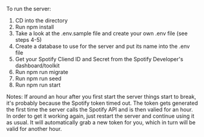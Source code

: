 To run the server:
1. CD into the directory
2. Run npm install
3. Take a look at the .env.sample file and create your own .env file (see steps 4-5)
4. Create a database to use for the server and put its name into the .env file
5. Get your Spotify Cliend ID and Secret from the Spotify Developer's dashboard/toolkit
6. Run npm run migrate
7. Run npm run seed
8. Run npm run start

Notes:
If around an hour after you first start the server things start to break, it's probably because the Spotify token timed out. The token gets generated the first time the server calls the Spotify API and is then valied for an hour. In order to get it working again, just restart the server and continue using it as usual. It will automatically grab a new token for you, which in turn will be valid for another hour.